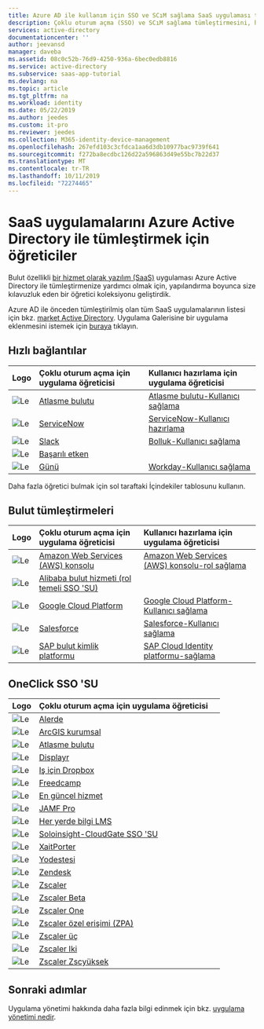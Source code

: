 ```yaml
---
title: Azure AD ile kullanım için SSO ve SCıM sağlama SaaS uygulaması tümleştirme öğreticileri | Microsoft Docs
description: Çoklu oturum açma (SSO) ve SCıM sağlama tümleştirmesini, hizmet uygulamaları olarak çeşitli üçüncü taraf yazılımlarla Azure Active Directory yapılandırın.
services: active-directory
documentationcenter: ''
author: jeevansd
manager: daveba
ms.assetid: 08c0c52b-76d9-4250-936a-6bec0edb8816
ms.service: active-directory
ms.subservice: saas-app-tutorial
ms.devlang: na
ms.topic: article
ms.tgt_pltfrm: na
ms.workload: identity
ms.date: 05/22/2019
ms.author: jeedes
ms.custom: it-pro
ms.reviewer: jeedes
ms.collection: M365-identity-device-management
ms.openlocfilehash: 267efd103c3cfdca1aa6d3db10977bac9739f641
ms.sourcegitcommit: f272ba8ecdbc126d22a596863d49e55bc7b22d37
ms.translationtype: MT
ms.contentlocale: tr-TR
ms.lasthandoff: 10/11/2019
ms.locfileid: "72274465"
---
```

# <a name="tutorials-for-integrating-saas-applications-with-azure-active-directory"></a>SaaS uygulamalarını Azure Active Directory ile tümleştirmek için öğreticiler

Bulut özellikli [bir hizmet olarak yazılım (SaaS)](https://azure.microsoft.com/overview/what-is-saas/) uygulaması Azure Active Directory ile tümleştirmenize yardımcı olmak için, yapılandırma boyunca size kılavuzluk eden bir öğretici koleksiyonu geliştirdik.

Azure AD ile önceden tümleştirilmiş olan tüm SaaS uygulamalarının listesi için bkz. [market Active Directory](https://azuremarketplace.microsoft.com/marketplace/apps/category/azure-active-directory-apps). Uygulama Galerisine bir uygulama eklenmesini istemek için [buraya](https://docs.microsoft.com/azure/active-directory/develop/howto-app-gallery-listing) tıklayın. 

## <a name="quick-links"></a>Hızlı bağlantılar

| Logo | Çoklu oturum açma için uygulama öğreticisi | Kullanıcı hazırlama için uygulama öğreticisi |
| :--- | :--- | :--- |
| ![Le](./media/tutorial-list/active-directory-saas-atlassian-cloud-tutorial.png)| [Atlasme bulutu](atlassian-cloud-tutorial.md)| [Atlasme bulutu-Kullanıcı sağlama](atlassian-cloud-provisioning-tutorial.md)|
| ![Le](./media/tutorial-list/active-directory-saas-servicenow-tutorial.png)| [ServiceNow](servicenow-tutorial.md)|[ServiceNow-Kullanıcı hazırlama](servicenow-provisioning-tutorial.md)|
| ![Le](./media/tutorial-list/active-directory-saas-slack-tutorial.png)| [Slack](slack-tutorial.md)|[Bolluk-Kullanıcı sağlama](slack-provisioning-tutorial.md)|
| ![Le](./media/tutorial-list/active-directory-saas-successfactors-tutorial.png)| [Başarılı etken](successfactors-tutorial.md)| |
| ![Le](./media/tutorial-list/active-directory-saas-workday-tutorial.png)| [Günü](workday-tutorial.md)| [Workday-Kullanıcı sağlama](workday-inbound-tutorial.md)|

Daha fazla öğretici bulmak için sol taraftaki İçindekiler tablosunu kullanın.

## <a name="cloud-integrations"></a>Bulut tümleştirmeleri

| Logo | Çoklu oturum açma için uygulama öğreticisi | Kullanıcı hazırlama için uygulama öğreticisi |
| :--- | :--- | :--- |
| ![Le](./media/tutorial-list/active-directory-saas-amazon-web-service-tutorial.png)| [Amazon Web Services (AWS) konsolu](amazon-web-service-tutorial.md)| [Amazon Web Services (AWS) konsolu-rol sağlama](amazon-web-service-tutorial.md#configure-azure-ad-sso) |
| ![Le](./media/tutorial-list/active-directory-saas-alibaba-tutorial.png)| [Alibaba bulut hizmeti (rol temeli SSO 'SU)](alibaba-cloud-service-role-based-sso-tutorial.md)| |
| ![Le](./media/tutorial-list/active-directory-saas-google-apps-tutorial.png)| [Google Cloud Platform](google-apps-tutorial.md)| [Google Cloud Platform-Kullanıcı sağlama](google-apps-provisioning-tutorial.md) |
| ![Le](./media/tutorial-list/active-directory-saas-salesforce-tutorial.png)| [Salesforce](salesforce-tutorial.md)| [Salesforce-Kullanıcı sağlama](salesforce-provisioning-tutorial.md) |
| ![Le](./media/tutorial-list/active-directory-saas-sapboc-tutorial.png)| [SAP bulut kimlik platformu](saphana-tutorial.md)|[SAP Cloud Identity platformu-sağlama](https://docs.microsoft.com/azure/active-directory/saas-apps/sap-cloud-platform-identity-authentication-provisioning-tutorial) |

## <a name="oneclick-sso"></a>OneClick SSO 'SU

| Logo | Çoklu oturum açma için uygulama öğreticisi |        |
| :--- | :--- | :--- |
| ![Le](./media/tutorial-list/active-directory-saas-alertops-tutorial.png)| [Alerde](alertops-tutorial.md)|      |
| ![Le](./media/tutorial-list/active-directory-saas-arcgisenterprise-tutorial.png)| [ArcGIS kurumsal](arcgisenterprise-tutorial.md)|     |
| ![Le](./media/tutorial-list/active-directory-saas-atlassian-cloud-tutorial.png)| [Atlasme bulutu](atlassian-cloud-tutorial.md)|     |
| ![Le](./media/tutorial-list/active-directory-saas-displayr-tutorial.png)| [Displayr](displayr-tutorial.md)|     |
| ![Le](./media/tutorial-list/active-directory-saas-dropboxforbusiness-tutorial.png)| [Iş için Dropbox](dropboxforbusiness-tutorial.md)|    |
| ![Le](./media/tutorial-list/active-directory-saas-freedcamp-tutorial.png)| [Freedcamp](freedcamp-tutorial.md)|     |
| ![Le](./media/tutorial-list/active-directory-saas-freshservice-tutorial.png)| [En güncel hizmet](freshservice-tutorial.md)|     |
| ![Le](./media/tutorial-list/active-directory-saas-jamfprosamlconnector-tutorial.png)| [JAMF Pro](jamfprosamlconnector-tutorial.md)|     |
| ![Le](./media/tutorial-list/active-directory-saas-knowlwdge-anywhere-lms-tutorial.png)| [Her yerde bilgi LMS](knowledge-anywhere-lms-tutorial.md)|     |
| ![Le](./media/tutorial-list/active-directory-saas-soloinsight-cloudgate-sso-tutorial.png)| [Soloinsight-CloudGate SSO 'SU](soloinsight-cloudgate-sso-tutorial.md)|       |
| ![Le](./media/tutorial-list/active-directory-saas-xaitporter-tutorial.png)| [XaitPorter](xaitporter-tutorial.md)|       |
| ![Le](./media/tutorial-list/active-directory-saas-yodeck-tutorial.png)| [Yodestesi](yodeck-tutorial.md)|        |
| ![Le](./media/tutorial-list/active-directory-saas-zendesk-tutorial.png)| [Zendesk](zendesk-tutorial.md)|        |
| ![Le](./media/tutorial-list/active-directory-saas-zscaler-tutorial.png)| [Zscaler](zscaler-tutorial.md)|          |
| ![Le](./media/tutorial-list/active-directory-saas-zscaler-beta-tutorial.png)| [Zscaler Beta](zscaler-beta-tutorial.md)|       |
| ![Le](./media/tutorial-list/active-directory-saas-zscaler-one-tutorial.png)| [Zscaler One](zscaler-one-tutorial.md)|       |
| ![Le](./media/tutorial-list/active-directory-saas-zscalerprivateaccess-tutorial.png)| [Zscaler özel erişimi (ZPA)](zscalerprivateaccess-tutorial.md)|        |
| ![Le](./media/tutorial-list/active-directory-saas-zscaler-three-tutorial.png)| [Zscaler üç](zscaler-three-tutorial.md)|       |
| ![Le](./media/tutorial-list/active-directory-saas-zscaler-two-tutorial.png)| [Zscaler Iki](zscaler-two-tutorial.md)|        |
| ![Le](./media/tutorial-list/active-directory-saas-zscaler-zscloud-tutorial.png)| [Zscaler Zscyüksek](zscaler-zscloud-tutorial.md)|         |

## <a name="next-steps"></a>Sonraki adımlar

Uygulama yönetimi hakkında daha fazla bilgi edinmek için bkz. [uygulama yönetimi nedir](../manage-apps/what-is-application-management.md).
